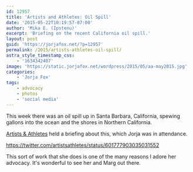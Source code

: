 ```yaml
---
id: 12957
title: 'Artists and Athletes: Oil Spill'
date: '2015-05-22T10:19:57-07:00'
author: 'Mika E. (Ipstenu)'
excerpt: 'Briefing on the recent California oil spill.'
layout: post
guid: 'https://jorjafox.net/?p=12957'
permalink: /2015/artists-athletes-oil-spill/
astra_style_timestamp_css:
    - '1634342407'
image: 'https://static.jorjafox.net/wordpress/2015/05/aa-may2015.jpg'
categories:
    - 'Jorja Fox'
tags:
    - advocacy
    - photos
    - 'social media'
---
```


This week there was an oil spill up in Santa Barbara, California, spewing gallons into the ocean and the shores in Northern California.

[Artists & Athletes](http://artistsandathletes.org/) held a briefing about this, which Jorja was in attendance.

https://twitter.com/artistsathletes/status/601777903035031552

This sort of work that she does is one of the many reasons I adore her advocacy. It's wonderful to see her and Marg out there.